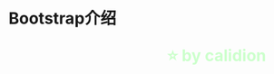 <!-- $theme: gaia -->

Bootstrap介绍<p style="text-align:right;font-size:28px;margin-right:50px;color:#cFc;">:star: by calidion</p>
===
